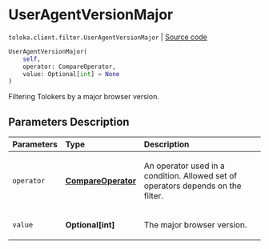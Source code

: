 # UserAgentVersionMajor
`toloka.client.filter.UserAgentVersionMajor` | [Source code](https://github.com/Toloka/toloka-kit/blob/v1.2.0.post1/src/client/filter.py#L722)

```python
UserAgentVersionMajor(
    self,
    operator: CompareOperator,
    value: Optional[int] = None
)
```

Filtering Tolokers by a major browser version.

## Parameters Description

| Parameters | Type | Description |
| :----------| :----| :-----------|
`operator`|**[CompareOperator](toloka.client.primitives.operators.CompareOperator.md)**|<p>An operator used in a condition. Allowed set of operators depends on the filter.</p>
`value`|**Optional\[int\]**|<p>The major browser version.</p>
